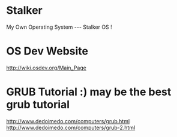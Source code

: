 # Stalker
My Own Operating System --- Stalker OS !

# OS Dev Website
http://wiki.osdev.org/Main_Page

# GRUB Tutorial :) may be the best grub tutorial
http://www.dedoimedo.com/computers/grub.html <br />
http://www.dedoimedo.com/computers/grub-2.html
